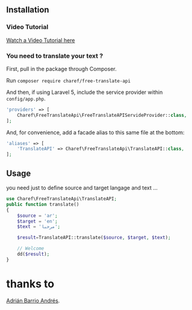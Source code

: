 
## Installation

### Video Tutorial

[Watch a Video Tutorial here](https://packagist.org/packages/charef/free-translate-api)

### You need to translate your text ?

First, pull in the package through Composer.

Run `composer require charef/free-translate-api`

And then, if using Laravel 5, include the service provider within `config/app.php`.

```php
'providers' => [
    Charef\FreeTranslateApi\FreeTranslateAPIServideProvider::class,
];
```

And, for convenience, add a facade alias to this same file at the bottom:

```php
'aliases' => [
    'TranslateAPI' => Charef\FreeTranslateApi\TranslateAPI::class,
];
```

## Usage

you need just to define source and target langage and text ...

```php
use Charef\FreeTranslateApi\TranslateAPI;
public function translate()
{
    $source = 'ar';
    $target = 'en';
    $text = 'مرحبا';

    $result=TranslateAPI::translate($source, $target, $text);

    // Welcome
    dd($result);
}
```
# thanks to 
[Adrián Barrio Andrés](https://github.com/statickidz).
